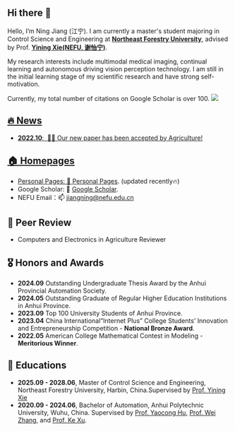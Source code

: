 ## Hi there 👋

Hello, I’m Ning Jiang (江宁). I am currently a master's student majoring in Control Science and Engineering at [**Northeast Forestry University**](https://www.nefu.edu.cn/), advised by Prof. **[Yining Xie(NEFU, 谢怡宁)](https://ccec.nefu.edu.cn/info/1237/4302.htm)**.  

My research interests include multimodal medical imaging, continual learning and autonomous driving vision perception technology. I am still in the initial learning stage of my scientific research and have strong self-motivation. 

Currently, my total number of citations on Google Scholar is over 100. <a href='https://scholar.google.com/citations?user=XfKD8e8AAAAJ'><img src="https://img.shields.io/endpoint?logo=Google%20Scholar&url=https%3A%2F%2Fcdn.jsdelivr.net%2Fgh%2FFloCrystal%2Fflocrystal.github.io@google-scholar-stats%2Fgs_data_shieldsio.json&labelColor=f6f6f6&color=9cf&style=flat&label=citations">

## 🔥 News
- **2022.10**: &nbsp;🎉🎉 Our new paper has been accepted by Agriculture!

## 🏠 Homepages
- Personal Pages: 🌱 [Personal Pages](https://flocrystal.github.io/). (updated recently🔥)
- Google Scholar: 🔭 [Google Scholar](https://scholar.google.com/citations?user=NSHQsrAAAAAJ&hl=zh-CN). 
- NEFU Email：📫 jiangning@nefu.edu.cn


## 📰 Peer Review
- Computers and Electronics in Agriculture Reviewer
  
## 🎖 Honors and Awards
- **2024.09** Outstanding Undergraduate Thesis Award by the Anhui Provincial Automation Society.
- **2024.05** Outstanding Graduate of Regular Higher Education Institutions in Anhui Province.
- **2023.09** Top 100 University Students of Anhui Province.
- **2023.04** China International“Internet Plus” College Students’ Innovation and Entrepreneurship Competition - **National Bronze Award**.
- **2022.05** American College Mathematical Contest in Modeling - **Meritorious Winner**.

## 📖 Educations
- **2025.09 - 2028.06**, Master of Control Science and Engineering, Northeast Forestry University, Harbin, China.Supervised by [Prof. Yining Xie](https://ccec.nefu.edu.cn/info/1237/4302.htm)
- **2020.09 - 2024.06**, Bachelor of Automation, Anhui Polytechnic University, Wuhu, China. Supervised by [Prof. Yaocong Hu](https://cee.ahpu.edu.cn/_s31/2023/0918/c2103a200999/page.psp), [Prof. Wei Zhang](https://www.ahpu.edu.cn/slxy/2018/0331/c2715a100596/page.htm), and [Prof. Ke Xu](https://loop.frontiersin.org/people/1333327/overview).
